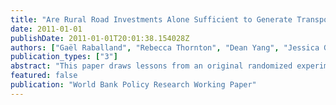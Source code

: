```yaml
---
title: "Are Rural Road Investments Alone Sufficient to Generate Transport Flows? Lessons from a Randomized Experiment in Rural Malawi and Policy Implications"
date: 2011-01-01
publishDate: 2011-01-01T20:01:38.154028Z
authors: ["Gaël Raballand", "Rebecca Thornton", "Dean Yang", "Jessica Goldberg", "Niall Keleher", "Annika Müller"]
publication_types: ["3"]
abstract: "This paper draws lessons from an original randomized experiment in Malawi. In order to understand why roads in relatively good condition in rural areas may not be used by buses, a minibus service was subsidized over a six-month period over a distance of 20 kilometers to serve five villages. Using randomly allocated prices for use of the bus, this experiment demonstrates that at very low prices, bus usage is high. Bus usage decreases rapidly with increased prices. However, based on the results on take-up and minibus provider surveys, the experiment demonstrates that at any price, low (with high usage) or high (with low usage), a bus service provider never breaks even on this road. This can contribute to explain why walking or cycling is so widespread on most rural roads in Sub-Saharan Africa. In terms of policy implications, this experiment explains that motorized services need to be subsidized; otherwise a road in good condition will most probably not lead to provision of service at an affordable price for the local population."
featured: false
publication: "World Bank Policy Research Working Paper"
---
```


